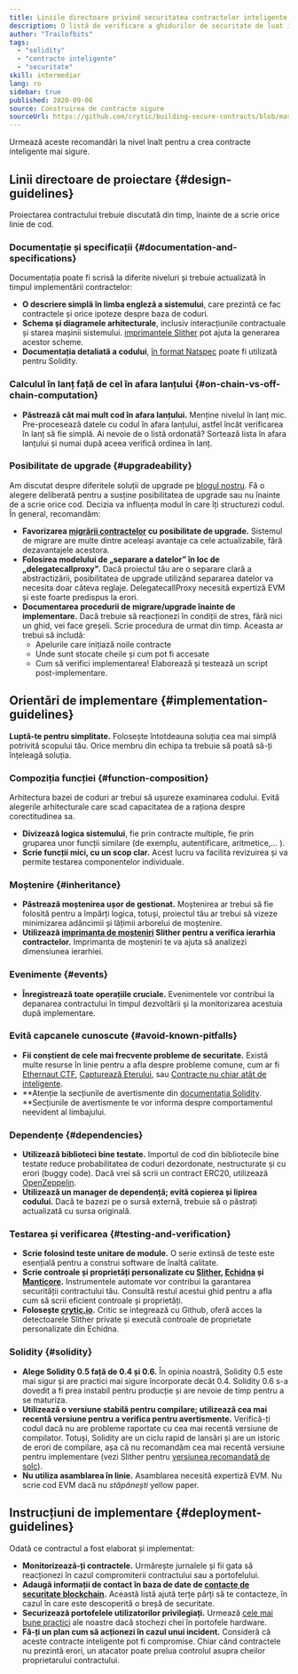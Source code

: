 ```yaml
---
title: Liniile directoare privind securitatea contractelor inteligente
description: O listă de verificare a ghidurilor de securitate de luat în considerare la construirea aplicației dapp
author: "Trailofbits"
tags:
  - "solidity"
  - "contracte inteligente"
  - "securitate"
skill: intermediar
lang: ro
sidebar: true
published: 2020-09-06
source: Construirea de contracte sigure
sourceUrl: https://github.com/crytic/building-secure-contracts/blob/master/development-guidelines/guidelines.md
---
```


Urmează aceste recomandări la nivel înalt pentru a crea contracte inteligente mai sigure.

## Linii directoare de proiectare {#design-guidelines}

Proiectarea contractului trebuie discutată din timp, înainte de a scrie orice linie de cod.

### Documentație și specificații {#documentation-and-specifications}

Documentația poate fi scrisă la diferite niveluri și trebuie actualizată în timpul implementării contractelor:

- **O descriere simplă în limba engleză a sistemului**, care prezintă ce fac contractele și orice ipoteze despre baza de coduri.
- **Schema și diagramele arhitecturale**, inclusiv interacțiunile contractuale și starea mașinii sistemului. [imprimantele Slither](https://github.com/crytic/slither/wiki/Printer-documentation) pot ajuta la generarea acestor scheme.
- **Documentația detaliată a codului**, [în format Natspec](https://solidity.readthedocs.io/en/develop/natspec-format.html) poate fi utilizată pentru Solidity.

### Calculul în lanț față de cel în afara lanțului {#on-chain-vs-off-chain-computation}

- **Păstrează cât mai mult cod în afara lanțului.** Menține nivelul în lanț mic. Pre-procesează datele cu codul în afara lanțului, astfel încât verificarea în lanț să fie simplă. Ai nevoie de o listă ordonată? Sortează lista în afara lanțului și numai după aceea verifică ordinea în lanț.

### Posibilitate de upgrade {#upgradeability}

Am discutat despre diferitele soluții de upgrade pe [blogul nostru](https://blog.trailofbits.com/2018/09/05/contract-upgrade-anti-patterns/). Fă o alegere deliberată pentru a susține posibilitatea de upgrade sau nu înainte de a scrie orice cod. Decizia va influența modul în care îți structurezi codul. În general, recomandăm:

- **Favorizarea [migrării contractelor](https://blog.trailofbits.com/2018/10/29/how-contract-migration-works/) cu posibilitate de upgrade.** Sistemul de migrare are multe dintre aceleași avantaje ca cele actualizabile, fără dezavantajele acestora.
- **Folosirea modelului de „separare a datelor” în loc de „delegatecallproxy".** Dacă proiectul tău are o separare clară a abstractizării, posibilitatea de upgrade utilizând separarea datelor va necesita doar câteva reglaje. DelegatecallProxy necesită expertiză EVM și este foarte predispus la erori.
- **Documentarea procedurii de migrare/upgrade înainte de implementare.** Dacă trebuie să reacționezi în condiții de stres, fără nici un ghid, vei face greșeli. Scrie procedura de urmat din timp. Aceasta ar trebui să includă:
  - Apelurile care inițiază noile contracte
  - Unde sunt stocate cheile și cum pot fi accesate
  - Cum să verifici implementarea! Elaborează și testează un script post-implementare.

## Orientări de implementare {#implementation-guidelines}

**Luptă-te pentru simplitate.** Folosește întotdeauna soluția cea mai simplă potrivită scopului tău. Orice membru din echipa ta trebuie să poată să-ți înțeleagă soluția.

### Compoziția funcției {#function-composition}

Arhitectura bazei de coduri ar trebui să ușureze examinarea codului. Evită alegerile arhitecturale care scad capacitatea de a raționa despre corectitudinea sa.

- **Divizează logica sistemului**, fie prin contracte multiple, fie prin gruparea unor funcții similare (de exemplu, autentificare, aritmetice,... ).
- **Scrie funcții mici, cu un scop clar.** Acest lucru va facilita revizuirea și va permite testarea componentelor individuale.

### Moștenire {#inheritance}

- **Păstrează moștenirea ușor de gestionat.** Moștenirea ar trebui să fie folosită pentru a împărți logica, totuși, proiectul tău ar trebui să vizeze minimizarea adâncimii și lățimii arborelui de moștenire.
- **Utilizează [imprimanta de moșteniri](https://github.com/crytic/slither/wiki/Printer-documentation#inheritance-graph) Slither pentru a verifica ierarhia contractelor.** Imprimanta de moșteniri te va ajuta să analizezi dimensiunea ierarhiei.

### Evenimente {#events}

- **Înregistrează toate operațiile cruciale.** Evenimentele vor contribui la depanarea contractului în timpul dezvoltării și la monitorizarea acestuia după implementare.

### Evită capcanele cunoscute {#avoid-known-pitfalls}

- **Fii conștient de cele mai frecvente probleme de securitate.** Există multe resurse în linie pentru a afla despre probleme comune, cum ar fi [Ethernaut CTF](https://ethernaut.openzeppelin.com/), [Capturează Eterului](https://capturetheether.com/), sau [Contracte nu chiar atât de inteligente](https://github.com/crytic/not-so-smart-contracts/).
- **Atenție la secțiunile de avertismente din [documentația Solidity](https://solidity.readthedocs.io/en/latest/). **Secțiunile de avertismente te vor informa despre comportamentul neevident al limbajului.

### Dependențe {#dependencies}

- **Utilizează biblioteci bine testate.** Importul de cod din bibliotecile bine testate reduce probabilitatea de coduri dezordonate, nestructurate și cu erori (buggy code). Dacă vrei să scrii un contract ERC20, utilizează [OpenZeppelin](https://github.com/OpenZeppelin/openzeppelin-contracts/tree/master/contracts/token/ERC20).
- **Utilizează un manager de dependență; evită copierea și lipirea codului.** Dacă te bazezi pe o sursă externă, trebuie să o păstrați actualizată cu sursa originală.

### Testarea și verificarea {#testing-and-verification}

- **Scrie folosind teste unitare de module.** O serie extinsă de teste este esențială pentru a construi software de înaltă calitate.
- **Scrie controale și proprietăți personalizate cu [Slither](https://github.com/crytic/slither), [Echidna](https://github.com/crytic/echidna) și [Manticore](https://github.com/trailofbits/manticore).** Instrumentele automate vor contribui la garantarea securității contractului tău. Consultă restul acestui ghid pentru a afla cum să scrii eficient controale și proprietăți.
- **Folosește [crytic.io](https://crytic.io/).** Critic se integrează cu Github, oferă acces la detectoarele Slither private și execută controale de proprietate personalizate din Echidna.

### Solidity {#solidity}

- **Alege Solidity 0.5 față de 0.4 și 0.6.** În opinia noastră, Solidity 0.5 este mai sigur și are practici mai sigure încorporate decât 0.4. Solidity 0.6 s-a dovedit a fi prea instabil pentru producție și are nevoie de timp pentru a se maturiza.
- **Utilizează o versiune stabilă pentru compilare; utilizează cea mai recentă versiune pentru a verifica pentru avertismente.** Verifică-ți codul dacă nu are probleme raportate cu cea mai recentă versiune de compilator. Totuși, Solidity are un ciclu rapid de lansări și are un istoric de erori de compilare, așa că nu recomandăm cea mai recentă versiune pentru implementare (vezi Slither pentru [versiunea recomandată de solc](https://github.com/crytic/slither/wiki/Detector-Documentation#recommendation-33)).
- **Nu utiliza asamblarea în linie.** Asamblarea necesită expertiză EVM. Nu scrie cod EVM dacă nu _stăpânești_ yellow paper.

## Instrucțiuni de implementare {#deployment-guidelines}

Odată ce contractul a fost elaborat și implementat:

- **Monitorizează-ți contractele.** Urmărește jurnalele și fii gata să reacționezi în cazul compromiterii contractului sau a portofelului.
- **Adaugă informații de contact în baza de date de [contacte de securitate blockchain](https://github.com/crytic/blockchain-security-contacts).** Această listă ajută terțe părți să te contacteze, în cazul în care este descoperită o breșă de securitate.
- **Securizează portofelele utilizatorilor privilegiați.** Urmează [cele mai bune practici](https://blog.trailofbits.com/2018/11/27/10-rules-for-the-secure-use-of-cryptocurrency-hardware-wallets/) ale noastre dacă stochezi chei în portofele hardware.
- **Fă-ți un plan cum să acționezi în cazul unui incident.** Consideră că aceste contracte inteligente pot fi compromise. Chiar când contractele nu prezintă erori, un atacator poate prelua controlul asupra cheilor proprietarului contractului.
